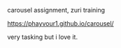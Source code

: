 carousel assignment, zuri training

https://phayvour1.github.io/carousel/

very tasking but i love it.